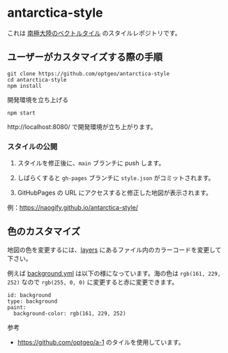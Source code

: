 # antarctica-style

これは [南極大陸のベクトルタイル](https://github.com/optgeo/a-1) のスタイルレポジトリです。

## ユーザーがカスタマイズする際の手順

```
git clone https://github.com/optgeo/antarctica-style
cd antarctica-style
npm install
```

開発環境を立ち上げる

```
npm start
```

http://localhost:8080/ で開発環境が立ち上がります。

### スタイルの公開

1. スタイルを修正後に、`main` ブランチに push します。

2. しばらくすると `gh-pages` ブランチに `style.json` がコミットされます。

3. GitHubPages の URL にアクセスすると修正した地図が表示されます。

例：https://naogify.github.io/antarctica-style/

## 色のカスタマイズ

地図の色を変更するには、[layers](./layers) にあるファイル内のカラーコードを変更して下さい。

例えば [background.yml](./layers/background.yml) は以下の様になっています。海の色は `rgb(161, 229, 252)` なので `rgb(255, 0, 0)` に変更すると赤に変更できます。

```
id: background
type: background
paint: 
  background-color: rgb(161, 229, 252)
```

参考
- https://github.com/optgeo/a-1 のタイルを使用しています。
